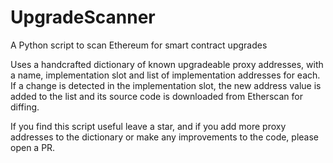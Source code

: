 # UpgradeScanner
A Python script to scan Ethereum for smart contract upgrades

Uses a handcrafted dictionary of known upgradeable proxy addresses, with a name, implementation slot and list of implementation addresses for each. 
If a change is detected in the implementation slot, the new address value is added to the list and its source code is downloaded from Etherscan for diffing.

If you find this script useful leave a star, and if you add more proxy addresses to the dictionary or make any improvements to the code, please open a PR.
